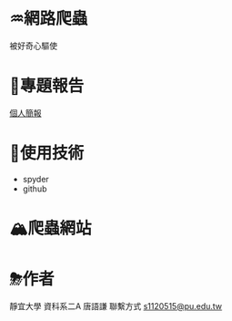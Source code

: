 

# ♒網路爬蟲
被好奇心驅使

# 🌊專題報告

[個人簡報](https://autumn903.github.io/pro-mo/)

# 🍹使用技術
 * spyder
 * github
# 🏔爬蟲網站


# ⛈作者
 靜宜大學 資科系二A 唐語謙 聯繫方式 s1120515@pu.edu.tw


